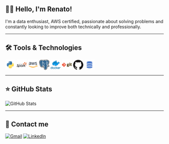 ## 👨‍💻 Hello, I'm Renato!

I'm a data enthusiast, AWS certified, passionate about solving problems and constantly looking to improve both technically and professionally.

---

## 🛠️ Tools & Technologies

<code><img height="32" src="https://raw.githubusercontent.com/github/explore/main/topics/python/python.png" alt="Python"/></code>
<code><img height="32" src="https://raw.githubusercontent.com/github/explore/refs/heads/main/topics/spark/spark.png" alt="PySpark"/></code>
<code><img height="32" src="https://raw.githubusercontent.com/github/explore/main/topics/aws/aws.png" alt="AWS"/></code>
<code><img height="32" src="https://raw.githubusercontent.com/github/explore/main/topics/postgresql/postgresql.png" alt="PostgreSQL"/></code>
<code><img height="32" src="https://raw.githubusercontent.com/github/explore/main/topics/docker/docker.png" alt="Docker"/></code>
<code><img height="32" src="https://raw.githubusercontent.com/github/explore/main/topics/git/git.png" alt="Git"/></code>
<code><img height="32" src="https://raw.githubusercontent.com/github/explore/main/topics/github/github.png" alt="GitHub"/></code>
<code><img height="32" src="https://raw.githubusercontent.com/github/explore/main/topics/sql/sql.png" alt="SQL"/></code>


---

## ⭐ GitHub Stats

![GitHub Stats](https://github-readme-stats.vercel.app/api?username=rodrigues-renato&show_icons=true)

---

## 🤝 Contact me
<p align="left">
  <a href="mailto:renatinho.rodrigues.si@gmail.com" title="Gmail">
  <img src="https://img.shields.io/badge/Gmail-D14836?logo=gmail&logoColor=white)" alt="Gmail"/></a>
  <a href="https://www.linkedin.com/in/renato-rodrigues-developer/" title="LinkedIn">
  <img src="https://custom-icon-badges.demolab.com/badge/LinkedIn-0A66C2?logo=linkedin-white&logoColor=fff)" alt="LinkedIn"/></a>
</p>
